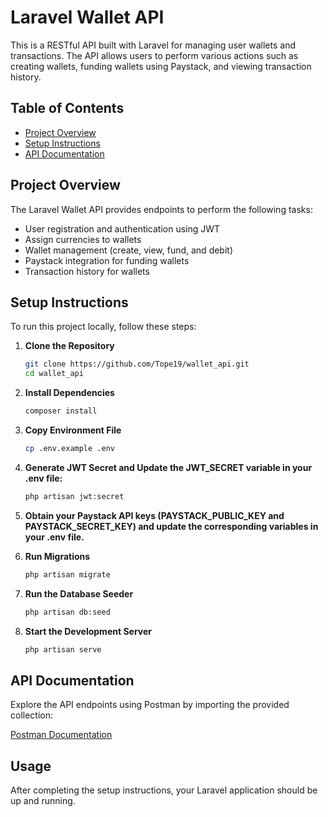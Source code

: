 # Laravel Wallet API

This is a RESTful API built with Laravel for managing user wallets and transactions. The API allows users to perform various actions such as creating wallets, funding wallets using Paystack, and viewing transaction history.

## Table of Contents

- [Project Overview](#project-overview)
- [Setup Instructions](#setup-instructions)
- [API Documentation](#api-documentation)

## Project Overview

The Laravel Wallet API provides endpoints to perform the following tasks:

- User registration and authentication using JWT
- Assign currencies to wallets
- Wallet management (create, view, fund, and debit)
- Paystack integration for funding wallets
- Transaction history for wallets

## Setup Instructions

To run this project locally, follow these steps:

1. **Clone the Repository**

   ```bash
   git clone https://github.com/Tope19/wallet_api.git
   cd wallet_api

2. **Install Dependencies**

    ```bash
    composer install

3. **Copy Environment File**

    ```bash
    cp .env.example .env

4. **Generate JWT Secret and Update the JWT_SECRET variable in your .env file:**

    ```bash
    php artisan jwt:secret

5. **Obtain your Paystack API keys (PAYSTACK_PUBLIC_KEY and PAYSTACK_SECRET_KEY) and update the corresponding variables in your .env file.**

6. **Run Migrations**

    ```bash
    php artisan migrate

7. **Run the Database Seeder**

    ```bash
    php artisan db:seed

8. **Start the Development Server**

    ```bash
    php artisan serve


## API Documentation

Explore the API endpoints using Postman by importing the provided collection:

<a target="_blank" href="https://documenter.getpostman.com/view/10180177/2sA3Bq3Awf">Postman Documentation</a>


## Usage
After completing the setup instructions, your Laravel application should be up and running.
